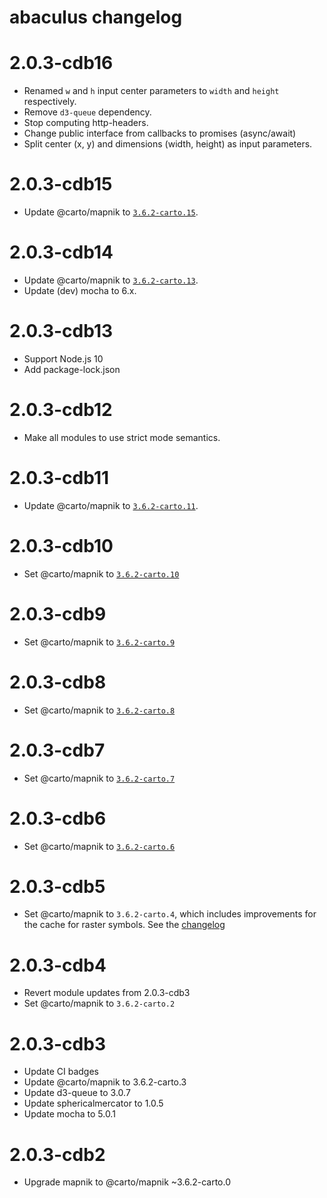 # abaculus changelog

# 2.0.3-cdb16
* Renamed `w` and `h` input center parameters to `width` and `height` respectively.
* Remove `d3-queue` dependency.
* Stop computing http-headers.
* Change public interface from callbacks to promises (async/await)
* Split center (x, y) and dimensions (width, height) as input parameters.

# 2.0.3-cdb15
* Update @carto/mapnik to [`3.6.2-carto.15`](https://github.com/CartoDB/node-mapnik/blob/v3.6.2-carto.15/CHANGELOG.carto.md#362-carto15).

# 2.0.3-cdb14
* Update @carto/mapnik to [`3.6.2-carto.13`](https://github.com/CartoDB/node-mapnik/blob/v3.6.2-carto.13/CHANGELOG.carto.md#362-carto13).
* Update (dev) mocha to 6.x.

# 2.0.3-cdb13
* Support Node.js 10
* Add package-lock.json

# 2.0.3-cdb12
* Make all modules to use strict mode semantics.

# 2.0.3-cdb11
* Update @carto/mapnik to [`3.6.2-carto.11`](https://github.com/CartoDB/node-mapnik/blob/v3.6.2-carto.11/CHANGELOG.carto.md#362-carto11).

# 2.0.3-cdb10
* Set @carto/mapnik to [`3.6.2-carto.10`](https://github.com/CartoDB/node-mapnik/blob/v3.6.2-carto/CHANGELOG.carto.md#362-carto10)

# 2.0.3-cdb9
* Set @carto/mapnik to [`3.6.2-carto.9`](https://github.com/CartoDB/node-mapnik/blob/v3.6.2-carto/CHANGELOG.carto.md#362-carto9)

# 2.0.3-cdb8
* Set @carto/mapnik to [`3.6.2-carto.8`](https://github.com/CartoDB/node-mapnik/blob/v3.6.2-carto/CHANGELOG.carto.md#362-carto8)

# 2.0.3-cdb7
* Set @carto/mapnik to [`3.6.2-carto.7`](https://github.com/CartoDB/node-mapnik/blob/v3.6.2-carto/CHANGELOG.carto.md#362-carto7)

# 2.0.3-cdb6
* Set @carto/mapnik to [`3.6.2-carto.6`](https://github.com/CartoDB/node-mapnik/blob/v3.6.2-carto/CHANGELOG.carto.md#362-carto6)

# 2.0.3-cdb5
* Set @carto/mapnik to `3.6.2-carto.4`, which includes improvements for the cache for raster symbols. See the [changelog](https://github.com/CartoDB/node-mapnik/blob/v3.6.2-carto/CHANGELOG.carto.md#362-carto4)

# 2.0.3-cdb4
* Revert module updates from 2.0.3-cdb3
* Set @carto/mapnik to `3.6.2-carto.2`

# 2.0.3-cdb3

* Update CI badges
* Update @carto/mapnik to 3.6.2-carto.3
* Update d3-queue to 3.0.7
* Update sphericalmercator to 1.0.5
* Update mocha to 5.0.1

# 2.0.3-cdb2

* Upgrade mapnik to @carto/mapnik ~3.6.2-carto.0

